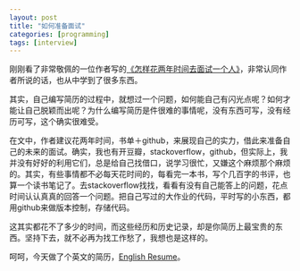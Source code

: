 ```yaml
---
layout: post
title: "如何准备面试"
categories: [programming]
tags: [interview]
---
```


刚刚看了非常敬佩的一位作者写的[《怎样花两年时间去面试一个人》](http://mindhacks.cn/2011/11/04/how-to-interview-a-person-for-two-years/)，非常认同作者所说的话，也从中学到了很多东西。

其实，自己编写简历的过程中，就想过一个问题，如何能自己有闪光点呢？如何才能让自己脱颖而出呢？为什么编写简历是件很难的事情呢，没有东西可写，没有经历可写，这个确实很难受。

在文中，作者建议花两年时间，书单＋github，来展现自己的实力，借此来准备自己的未来的面试。确实，我也有开豆瓣，stackoverflow，github，但实际上，我并没有好好的利用它们，总是给自己找借口，说学习很忙，又嫌这个麻烦那个麻烦的。其实，有些事情都不必每天花时间的，每看完一本书，写个几百字的书评，也算一个读书笔记了。去stackoverflow找找，看看有没有自己能答上的问题，花点时间认认真真的回答一个问题。把自己写过的大作业的代码，平时写的小东西，都用github来做版本控制，存储代码。

这其实都花不了多少的时间，而这些经历和历史记录，却是你简历上最宝贵的东西。坚持下去，就不必再为找工作愁了，我想也是这样的。

呵呵，今天做了个英文的简历，[English Resume](http://people.eng.unimelb.edu.au/henli/cv.pdf)。
